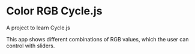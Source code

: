 # Color RGB Cycle.js

A project to learn Cycle.js

This app shows different combinations of RGB values, which the user can control with sliders.
